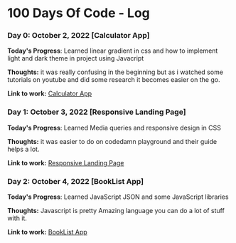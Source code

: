 # 100 Days Of Code - Log

### Day 0: October 2, 2022 [Calculator App]

**Today's Progress**: Learned linear gradient in css and how to implement light and dark theme in project using Javacript

**Thoughts:** it was really confusing in the beginning but as i watched some tutorials on youtube and did some research it becomes easier on the go.

**Link to work:** [Calculator App](https://vinaykishor19.github.io/calculator/)

### Day 1: October 3, 2022 [Responsive Landing Page]

**Today's Progress**: Learned Media queries and responsive design in CSS

**Thoughts:** it was easier to do on codedamn playground and their guide helps a lot.

**Link to work:** [Responsive Landing Page](https://vinaykishor19.github.io/Responsive-landing-page/)

### Day 2: October 4, 2022 [BookList App]

**Today's Progress**: Learned JavaScript JSON and some JavaScript libraries

**Thoughts:** Javascript is pretty Amazing language you can do a lot of stuff with it.

**Link to work:** [BookList App](https://vinaykishor19.github.io/BookList-App.github.io/)
